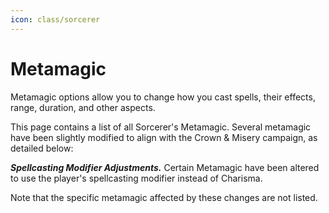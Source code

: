 ```yaml
---
icon: class/sorcerer
---
```


# Metamagic

Metamagic options allow you to change how you cast spells, their effects, range, duration, and other aspects.

This page contains a list of all Sorcerer's Metamagic. Several metamagic have been slightly modified to align with the Crown & Misery campaign, as detailed below:

***Spellcasting Modifier Adjustments.*** Certain Metamagic have been altered to use the player's spellcasting modifier instead of Charisma.

Note that the specific metamagic affected by these changes are not listed.